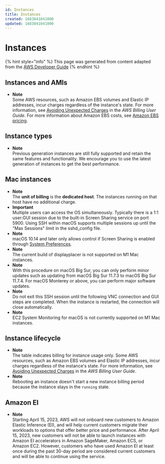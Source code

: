 ```yaml
---
id: Instances
title: Instances
created: 1683841041000
updated: 1683841041000
---
```

# Instances
{% hint style="info" %}
This page was generated from content adapted from the [AWS Developer Guide](https://github.com/awsdocs/amazon-ec2-user-guide.git)
{% endhint %}
## Instances and AMIs

- **Note**  
Some AWS resources, such as Amazon EBS volumes and Elastic IP addresses, incur charges regardless of the instance's state\. For more information, see [Avoiding Unexpected Charges](https://docs.aws.amazon.com/awsaccountbilling/latest/aboutv2/checklistforunwantedcharges.html) in the *AWS Billing User Guide*\. For more information about Amazon EBS costs, see [Amazon EBS pricing](http://aws.amazon.com/ebs/pricing/)\.


## Instance types

- **Note**  
Previous generation instances are still fully supported and retain the same features and functionality\. We encourage you to use the latest generation of instances to get the best performance\.


## Mac instances

- **Note**  
The **unit of billing** is the **dedicated host**\. The instances running on that host have no additional charge\.
- **Important**  
Multiple users can access the OS simultaneously\. Typically there is a 1:1 user:GUI session due to the built\-in Screen Sharing service on port 5900\. Using SSH within macOS supports multiple sessions up until the "Max Sessions" limit in the sshd\_config file\.
- **Note**  
macOS 10\.14 and later only allows control if Screen Sharing is enabled through [System Preferences](https://support.apple.com/guide/remote-desktop/enable-remote-management-apd8b1c65bd/mac)\.
- **Note**  
The current build of displayplacer is not supported on M1 Mac instances\.
- **Note**  
With this procedure on macOS Big Sur, you can only perform minor updates such as updating from macOS Big Sur 11\.7\.3 to macOS Big Sur 11\.7\.4\. For macOS Monterey or above, you can perform major software updates\.
- **Note**  
Do not exit this SSH session until the following VNC connection and GUI steps are completed\. When the instance is restarted, the connection will close automatically\.
- **Note**  
EC2 System Monitoring for macOS is not currently supported on M1 Mac instances\.


## Instance lifecycle

- **Note**  
The table indicates billing for instance usage only\. Some AWS resources, such as Amazon EBS volumes and Elastic IP addresses, incur charges regardless of the instance's state\. For more information, see [Avoiding Unexpected Charges](https://docs.aws.amazon.com/awsaccountbilling/latest/aboutv2/checklistforunwantedcharges.html) in the *AWS Billing User Guide*\.
- **Note**  
Rebooting an instance doesn't start a new instance billing period because the instance stays in the `running` state\.


## Amazon EI

- **Note**  
Starting April 15, 2023, AWS will not onboard new customers to Amazon Elastic Inference \(EI\), and will help current customers migrate their workloads to options that offer better price and performance\. After April 15, 2023, new customers will not be able to launch instances with Amazon EI accelerators in Amazon SageMaker, Amazon ECS, or Amazon EC2\. However, customers who have used Amazon EI at least once during the past 30\-day period are considered current customers and will be able to continue using the service\.

